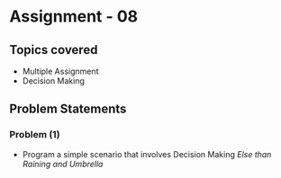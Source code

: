 # Assignment - 08

## Topics covered

- Multiple Assignment
- Decision Making


## Problem Statements

### Problem (1)

- Program a simple scenario that involves Decision Making _Else than Raining and Umbrella_


